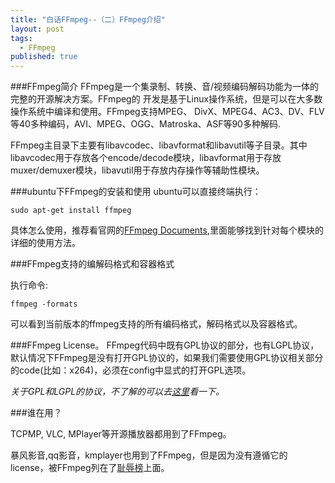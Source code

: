 ```yaml
---
title: "白话FFmpeg--（二）FFmpeg介绍"
layout: post
tags: 
  - FFmpeg
published: true
---
```


###FFmpeg简介
FFmpeg是一个集录制、转换、音/视频编码解码功能为一体的完整的开源解决方案。FFmpeg的
开发是基于Linux操作系统，但是可以在大多数操作系统中编译和使用。FFmpeg支持MPEG、
DivX、MPEG4、AC3、DV、FLV等40多种编码，AVI、MPEG、OGG、Matroska、ASF等90多种解码.

FFmpeg主目录下主要有libavcodec、libavformat和libavutil等子目录。其中libavcodec用于存放各个encode/decode模块，libavformat用于存放muxer/demuxer模块，libavutil用于存放内存操作等辅助性模块。

###ubuntu下FFmpeg的安装和使用
ubuntu可以直接终端执行：

    sudo apt-get install ffmpeg

具体怎么使用，推荐看官网的[FFmpeg Documents](http://ffmpeg.org/documentation.html),里面能够找到针对每个模块的详细的使用方法。

###FFmpeg支持的编解码格式和容器格式

执行命令: 

    ffmpeg -formats

可以看到当前版本的ffmpeg支持的所有编码格式，解码格式以及容器格式。

###FFmpeg License。
FFmpeg代码中既有GPL协议的部分，也有LGPL协议，默认情况下FFmpeg是没有打开GPL协议的，如果我们需要使用GPL协议相关部分的code(比如：x264)，必须在config中显式的打开GPL选项。

*关于GPL和LGPL的协议，不了解的可以去[这里](http://www.gnu.org/licenses/licenses.html)看一下。*

###谁在用？

TCPMP, VLC, MPlayer等开源播放器都用到了FFmpeg。

暴风影音,qq影音，kmplayer也用到了FFmpeg，但是因为没有遵循它的license，被FFmpeg列在了[耻辱榜](http://www.ffmpeg.org/shame.html)上面。